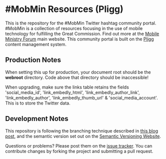 #MobMin Resources (Pligg)
=========================

This is the repository for the #MobMin Twitter hashtag community portal.  #MobMin is a collection of resources focusing in the use of mobile technology for fulfilling the Great Commission.  Find out more at the [Mobile Ministry Forum](http://mobileministryforum.org) main website.  This community portal is built on the [Pligg](http://pligg.com) content management system.

Production Notes
----------------

When setting this up for production,  your document root should be the **webroot** directory.  Code above that directory should be inaccessible!

When upgrading,  make sure the links table retains the fields 'social_media_id', 'link_embedly_html', 'link_embedly_author_link', 'link_embedly_author', 'link_embedly_thumb_url' & 'social_media_account'.  This is to store the Twitter data.

Development Notes
-----------------

This repository is following the branching technique described in [this blog post](http://nvie.com/posts/a-successful-git-branching-model/), and the semantic version set out on the [Semantic Versioning Website](http://semver.org/).

Questions or problems? Please post them on the [issue tracker](https://github.com/MissionalDigerati/mobmin_community/issues). You can contribute changes by forking the project and submitting a pull request.
